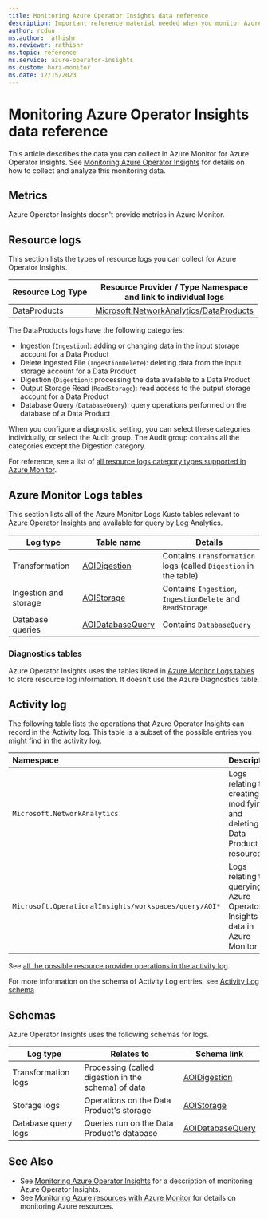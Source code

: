 ```yaml
---
title: Monitoring Azure Operator Insights data reference
description: Important reference material needed when you monitor Azure Operator Insights 
author: rcdun
ms.author: rathishr
ms.reviewer: rathishr
ms.topic: reference
ms.service: azure-operator-insights
ms.custom: horz-monitor
ms.date: 12/15/2023
---
```

<!-- VERSION 2.3
Template for monitoring data reference article for Azure services. This article is support for the main "Monitoring Azure Operator Insights" article for the service. -->

# Monitoring Azure Operator Insights data reference

This article describes the data you can collect in Azure Monitor for Azure Operator Insights. See [Monitoring Azure Operator Insights](monitor-operator-insights.md) for details on how to collect and analyze this monitoring data.

## Metrics

Azure Operator Insights doesn't provide metrics in Azure Monitor.

## Resource logs

This section lists the types of resource logs you can collect for Azure Operator Insights.

|Resource Log Type | Resource Provider / Type Namespace<br/> and link to individual logs |
|-------|-----|
| DataProducts| [Microsoft.NetworkAnalytics/DataProducts](/azure/azure-monitor/reference/supported-logs/microsoft-networkanalytics-dataproducts-logs) |

The DataProducts logs have the following categories:

- Ingestion (`Ingestion`): adding or changing data in the input storage account for a Data Product
- Delete Ingested File (`IngestionDelete`): deleting data from the input storage account for a Data Product
- Digestion (`Digestion`): processing the data available to a Data Product
- Output Storage Read (`ReadStorage`): read access to the output storage account for a Data Product
- Database Query (`DatabaseQuery`): query operations performed on the database of a Data Product

When you configure a diagnostic setting, you can select these categories individually, or select the Audit group. The Audit group contains all the categories except the Digestion category.

For reference, see a list of [all resource logs category types supported in Azure Monitor](/azure/azure-monitor/platform/resource-logs-schema).

## Azure Monitor Logs tables

This section lists all of the Azure Monitor Logs Kusto tables relevant to Azure Operator Insights and available for query by Log Analytics.

|Log type|Table name|Details|
|--------|----------|-------|
|Transformation|[AOIDigestion](/azure/azure-monitor/reference/tables/aoidigestion)| Contains `Transformation` logs (called `Digestion` in the table)|
|Ingestion and storage |[AOIStorage](/azure/azure-monitor/reference/tables/aoistorage)| Contains `Ingestion`, `IngestionDelete` and `ReadStorage` |
|Database queries|[AOIDatabaseQuery](/azure/azure-monitor/reference/tables/aoidatabasequery)| Contains `DatabaseQuery` |


### Diagnostics tables

Azure Operator Insights uses the tables listed in [Azure Monitor Logs tables](#azure-monitor-logs-tables) to store resource log information. It doesn't use the Azure Diagnostics table.

## Activity log

The following table lists the operations that Azure Operator Insights can record in the Activity log. This table is a subset of the possible entries you might find in the activity log.

| Namespace | Description |
|:---|:---|
|`Microsoft.NetworkAnalytics`|Logs relating to creating, modifying and deleting Data Product resources|
|`Microsoft.OperationalInsights/workspaces/query/AOI*`|Logs relating to querying Azure Operator Insights data in Azure Monitor|

See [all the possible resource provider operations in the activity log](/azure/role-based-access-control/resource-provider-operations).  

For more information on the schema of Activity Log entries, see [Activity  Log schema](/azure/azure-monitor/essentials/activity-log-schema). 

## Schemas

Azure Operator Insights uses the following schemas for logs.

|Log type|Relates to|Schema link|
|--------|----------|-----------|
|Transformation logs|Processing (called digestion in the schema) of data|[AOIDigestion](/azure/azure-monitor/reference/tables/aoidigestion)|
|Storage logs|Operations on the Data Product's storage|[AOIStorage](/azure/azure-monitor/reference/tables/aoistorage)|
|Database query logs|Queries run on the Data Product's database|[AOIDatabaseQuery](/azure/azure-monitor/reference/tables/aoidatabasequery)|

## See Also

- See [Monitoring Azure Operator Insights](monitor-operator-insights.md) for a description of monitoring Azure Operator Insights.
- See [Monitoring Azure resources with Azure Monitor](/azure/azure-monitor/essentials/monitor-azure-resource) for details on monitoring Azure resources.